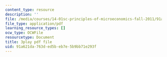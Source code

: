 ```yaml
---
content_type: resource
description: ''
file: /media/courses/14-01sc-principles-of-microeconomics-fall-2011/91a621da763ded5beb7e5b9bb71e293f_RFTa52F8YZ0.pdf
file_type: application/pdf
learning_resource_types: []
ocw_type: OCWFile
resourcetype: Document
title: 3play pdf file
uid: 91a621da-763d-ed5b-eb7e-5b9bb71e293f
---
```

